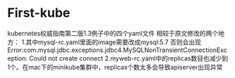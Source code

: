 # First-kube
kubernetes权威指南第二版1.3例子中的四个yaml文件
相较于原文修改的两个地方：
1.其中mysql-rc.yaml里面的image需要改成mysql:5.7
否则会出现Error:com.mysql.jdbc.exceptions.jdbc4.MySQLNonTransientConnectionException: Could not create connect
2.myweb-rc.yaml中的replicas数目也减少到1个。在mac下的minikube集群中，replicas个数太多会导致apiserver出现异常